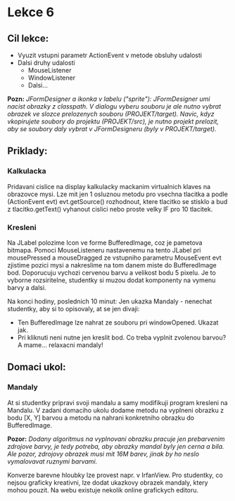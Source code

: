 Lekce 6
=======

Cil lekce:
---------
- Vyuzit vstupni parametr ActionEvent v metode obsluhy udalosti
- Dalsi druhy udalosti
    - MouseListener
    - WindowListener
    - Dalsi...

**Pozn:** *JFormDesigner a ikonka v labelu ("sprite"):
JFormDesigner umi nacist obrazky z classpath. V dialogu vyberu souboru je ale nutno vybrat obrazek ve slozce prelozenych souboru (PROJEKT/target). Navic, kdyz vkopirujete soubory do projektu (PROJEKT/src), je nutno projekt prelozit, aby se soubory daly vybrat v JFormDesigneru (byly v PROJEKT/target).*


Priklady:
--------

### Kalkulacka
Pridavani cislice na display kalkulacky mackanim virtualnich klaves na obrazovce mysi.
Lze mit jen 1 osluznou metodu pro vsechna tlacitka a podle (ActionEvent evt) evt.getSource() rozhodnout, ktere tlacitko se stisklo a bud z tlacitko.getText() vyhanout cislici nebo proste velky IF pro 10 tlacitek.

### Kresleni
Na JLabel polozime Icon ve forme BufferedImage, coz je pametova bitmapa.
Pomoci MouseListeneru nastavenemu na tento JLabel pri mousePressed a mouseDragged ze vstupniho parametru MouseEvent evt zjistime pozici mysi a nakreslime na tom danem miste do BufferedImage bod. Doporucuju vychozi cervenou barvu a velikost bodu 5 pixelu.
Je to vyborne rozsiritelne, studentky si muzou dodat komponenty na vymenu barvy a dalsi.

Na konci hodiny, poslednich 10 minut:
Jen ukazka Mandaly - nenechat studentky, aby si to opisovaly, at se jen divaji:
- Ten BufferedImage lze nahrat ze souboru pri windowOpened. Ukazat jak.
- Pri kliknuti neni nutne jen kreslit bod. Co treba vyplnit zvolenou barvou? A mame... relaxacni mandaly!


Domaci ukol:
-----------
### Mandaly
At si studentky pripravi svoji mandalu a samy modifikuji program kresleni na Mandalu.
V zadani domaciho ukolu dodame metodu na vyplneni obrazku z bodu [X, Y] barvou a metodu na nahrani konkretniho obrazku do BufferedImage.

**Pozor:** *Dodany algoritmus na vyplnovani obrazku pracuje jen prebarvenim zdrojove barvy, je tedy potreba, aby obrazky mandal byly jen cerna a bila. Ale pozor, zdrojovy obrazek musi mit 16M barev, jinak by ho neslo vymalovavat ruznymi barvami.*

Konverze barevne hloubky lze provest napr. v IrfanView.
Pro studentky, co nejsou graficky kreativni, lze dodat ukazkovy obrazek mandaly, ktery mohou pouzit.
Na webu existuje nekolik online grafickych editoru.

